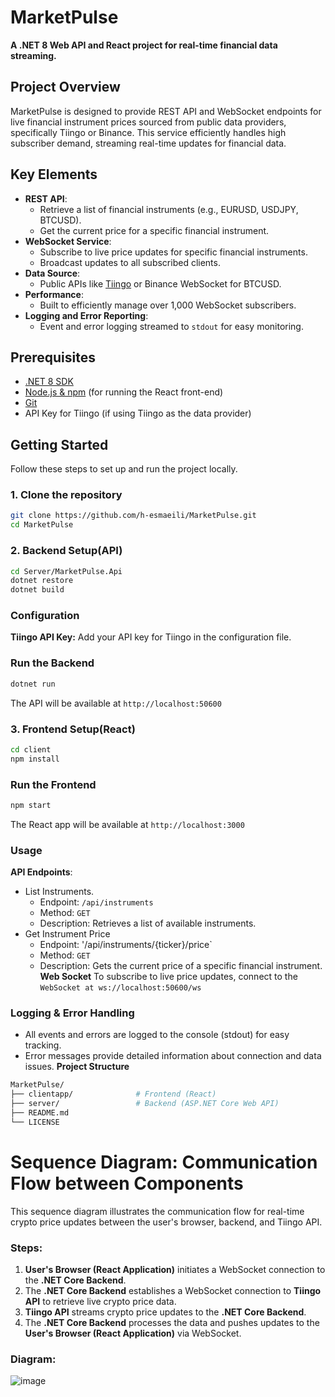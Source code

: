 # MarketPulse

**A .NET 8 Web API and React project for real-time financial data streaming.**

## Project Overview
MarketPulse is designed to provide REST API and WebSocket endpoints for live financial instrument prices sourced from public data providers, specifically Tiingo or Binance. This service efficiently handles high subscriber demand, streaming real-time updates for financial data.

## Key Elements
- **REST API**:
  - Retrieve a list of financial instruments (e.g., EURUSD, USDJPY, BTCUSD).
  - Get the current price for a specific financial instrument.
- **WebSocket Service**:
  - Subscribe to live price updates for specific financial instruments.
  - Broadcast updates to all subscribed clients.
- **Data Source**:
  - Public APIs like [Tiingo](https://www.tiingo.com/documentation/websockets/forex) or Binance WebSocket for BTCUSD.
- **Performance**:
  - Built to efficiently manage over 1,000 WebSocket subscribers.
- **Logging and Error Reporting**:
  - Event and error logging streamed to `stdout` for easy monitoring.

## Prerequisites
- [.NET 8 SDK](https://dotnet.microsoft.com/download/dotnet/8.0)
- [Node.js & npm](https://nodejs.org/) (for running the React front-end)
- [Git](https://git-scm.com/)
- API Key for Tiingo (if using Tiingo as the data provider)

## Getting Started
Follow these steps to set up and run the project locally.

### 1. Clone the repository
```bash
git clone https://github.com/h-esmaeili/MarketPulse.git
cd MarketPulse
```
### 2. Backend Setup(API)
```bash
cd Server/MarketPulse.Api
dotnet restore
dotnet build
```
### Configuration
**Tiingo API Key:** Add your API key for Tiingo in the configuration file.
### Run the Backend
```bash
dotnet run
```
The API will be available at `http://localhost:50600`

### 3. Frontend Setup(React)
```bash
cd client
npm install
```
### Run the Frontend
```bash
npm start
```
The React app will be available at `http://localhost:3000`
### Usage
**API Endpoints**:
  - List Instruments.
      - Endpoint: `/api/instruments`
      - Method: `GET`
      - Description: Retrieves a list of available instruments.
  - Get Instrument Price
      - Endpoint: '/api/instruments/{ticker}/price`
      - Method: `GET`
      - Description: Gets the current price of a specific financial instrument.
**Web Socket**
To subscribe to live price updates, connect to the `WebSocket at ws://localhost:50600/ws`
### Logging & Error Handling
  - All events and errors are logged to the console (stdout) for easy tracking.
  - Error messages provide detailed information about connection and data issues.
**Project Structure**
```bash
MarketPulse/
├── clientapp/              # Frontend (React)
├── server/                 # Backend (ASP.NET Core Web API)
├── README.md
└── LICENSE
```
# Sequence Diagram: Communication Flow between Components

This sequence diagram illustrates the communication flow for real-time crypto price updates between the user's browser, backend, and Tiingo API.

### Steps:
1. **User's Browser (React Application)** initiates a WebSocket connection to the **.NET Core Backend**.
2. The **.NET Core Backend** establishes a WebSocket connection to **Tiingo API** to retrieve live crypto price data.
3. **Tiingo API** streams crypto price updates to the **.NET Core Backend**.
4. The **.NET Core Backend** processes the data and pushes updates to the **User's Browser (React Application)** via WebSocket.

### Diagram:
![image](https://github.com/user-attachments/assets/f776a3f7-b260-4dbc-927c-e631729d93f1)


